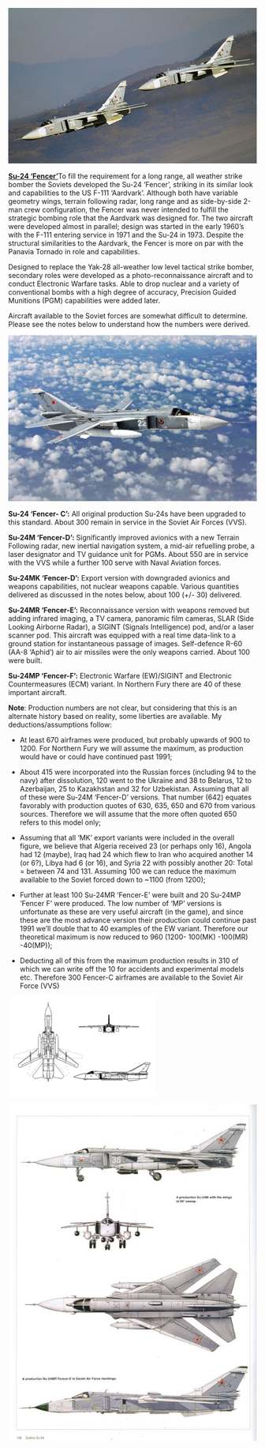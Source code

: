 ![](/assets/images/warsaw/su/airforce/su24/image1.jpg)

[**Su-24
‘Fencer’**](http://www.military-today.com/aircraft/sukhoi_su24_fencer.htm)To
fill the requirement for a long range, all weather strike bomber the
Soviets developed the Su-24 ‘Fencer’, striking in its similar look and
capabilities to the US F-111 ‘Aardvark’. Although both have variable
geometry wings, terrain following radar, long range and as side-by-side
2-man crew configuration, the Fencer was never intended to fulfill the
strategic bombing role that the Aardvark was designed for. The two
aircraft were developed almost in parallel; design was started in the
early 1960’s with the F-111 entering service in 1971 and the Su-24 in
1973. Despite the structural similarities to the Aardvark, the Fencer is
more on par with the Panavia Tornado in role and capabilities.

Designed to replace the Yak-28 all-weather low level tactical strike
bomber, secondary roles were developed as a photo-reconnaissance
aircraft and to conduct Electronic Warfare tasks. Able to drop nuclear
and a variety of conventional bombs with a high degree of accuracy,
Precision Guided Munitions (PGM) capabilities were added later.

Aircraft available to the Soviet forces are somewhat difficult to
determine. Please see the notes below to understand how the numbers were
derived.

![](/assets/images/warsaw/su/airforce/su24/image2.jpg)

**Su-24 ‘Fencer- C’:** All original production Su-24s have been upgraded
to this standard. About 300 remain in service in the Soviet Air Forces
(VVS).

**Su-24M ‘Fencer-D’:** Significantly improved avionics with a new
Terrain Following radar, new inertial navigation system, a mid-air
refuelling probe, a laser designator and TV guidance unit for PGMs.
About 550 are in service with the VVS while a further 100 serve with
Naval Aviation forces.

**Su-24MK ‘Fencer-D’:** Export version with downgraded avionics and
weapons capabilities, not nuclear weapons capable. Various quantities
delivered as discussed in the notes below, about 100 (+/- 30) delivered.

**Su-24MR ‘Fencer-E’:** Reconnaissance version with weapons removed but
adding infrared imaging, a TV camera, panoramic film cameras, SLAR (Side
Looking Airborne Radar), a SIGINT (Signals Intelligence) pod, and/or a
laser scanner pod. This aircraft was equipped with a real time data-link
to a ground station for instantaneous passage of images. Self-defence
R-60 (AA-8 ‘Aphid’) air to air missiles were the only weapons carried.
About 100 were built.

**Su-24MP ‘Fencer-F’:** Electronic Warfare (EW)/SIGINT and Electronic
Countermeasures (ECM) variant. In Northern Fury there are 40 of these
important aircraft.

**Note**: Production numbers are not clear, but considering that this is
an alternate history based on reality, some liberties are available. My
deductions/assumptions follow:

  - At least 670 airframes were produced, but probably upwards of 900 to
    1200. For Northern Fury we will assume the maximum, as production
    would have or could have continued past 1991;

  - About 415 were incorporated into the Russian forces (including 94 to
    the navy) after dissolution, 120 went to the Ukraine and 38 to
    Belarus, 12 to Azerbaijan, 25 to Kazakhstan and 32 for Uzbekistan.
    Assuming that all of these were Su-24M ‘Fencer-D’ versions. That
    number (642) equates favorably with production quotes of 630, 635,
    650 and 670 from various sources. Therefore we will assume that the
    more often quoted 650 refers to this model only;

  - Assuming that all ‘MK’ export variants were included in the overall
    figure, we believe that Algeria received 23 (or perhaps only 16),
    Angola had 12 (maybe), Iraq had 24 which flew to Iran who acquired
    another 14 (or 6?), Libya had 6 (or 16), and Syria 22 with possibly
    another 20: Total = between 74 and 131. Assuming 100 we can reduce
    the maximum available to the Soviet forced down to \~1100 (from
    1200);

  - Further at least 100 Su-24MR ‘Fencer-E’ were built and 20 Su-24MP
    ‘Fencer F’ were produced. The low number of ‘MP’ versions is
    unfortunate as these are very useful aircraft (in the game), and
    since these are the most advance version their production could
    continue past 1991 we’ll double that to 40 examples of the EW
    variant. Therefore our theoretical maximum is now reduced to 960
    (1200- 100(MK) -100(MR) -40(MP));

  - Deducting all of this from the maximum production results in 310 of
    which we can write off the 10 for accidents and experimental models
    etc. Therefore 300 Fencer-C airframes are available to the Soviet
    Air Force (VVS)

![](/assets/images/warsaw/su/airforce/su24/image3.png)

![](/assets/images/warsaw/su/airforce/su24/image4.jpg)
